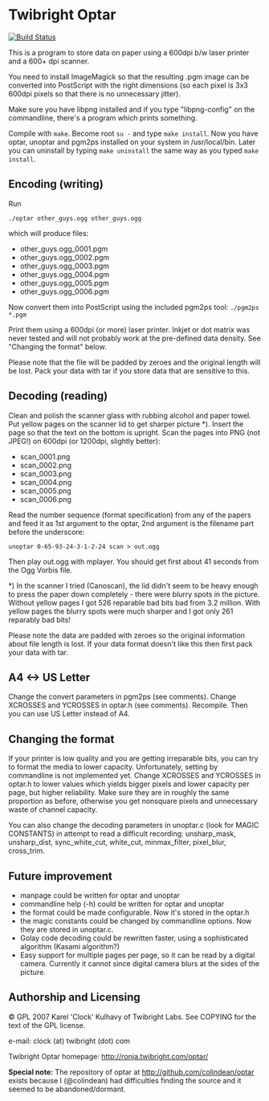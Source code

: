 Twibright Optar
===============

[![Build Status](https://travis-ci.org/colindean/optar.png?branch=master)](https://travis-ci.org/colindean/optar)

This is a program to store data on paper using a 600dpi b/w laser printer and a
600+ dpi scanner.

You need to install ImageMagick so that the resulting .pgm image can be converted into
PostScript with the right dimensions (so each pixel is 3x3 600dpi pixels so that
there is no unnecessary jitter).

Make sure you have libpng installed and if you type "libpng-config" on the
commandline, there's a program which prints something.

Compile with ``make``. Become root ``su -`` and type ``make install``. Now you have
optar, unoptar and pgm2ps installed on your system in /usr/local/bin. Later
you can uninstall by typing ``make uninstall`` the same way as you typed
``make install``.

Encoding (writing)
------------------
Run

``./optar other_guys.ogg other_guys.ogg``

which will produce files:

* other_guys.ogg_0001.pgm
* other_guys.ogg_0002.pgm
* other_guys.ogg_0003.pgm
* other_guys.ogg_0004.pgm
* other_guys.ogg_0005.pgm
* other_guys.ogg_0006.pgm

Now convert them into PostScript using the included pgm2ps tool:
``./pgm2ps *.pgm``

Print them using a 600dpi (or more) laser printer. Inkjet or dot matrix was
never tested and will not probably work at the pre-defined data density. See
"Changing the format" below.

Please note that the file will be padded by zeroes and the original length will
be lost. Pack your data with tar if you store data that are sensitive to this.

Decoding (reading)
------------------

Clean and polish the scanner glass with rubbing alcohol and paper towel. Put
yellow pages on the scanner lid to get sharper picture *). Insert the
page so that the text on the bottom is upright. Scan the pages into
PNG (not JPEG!) on 600dpi (or 1200dpi, slightly better):

* scan_0001.png
* scan_0002.png
* scan_0003.png
* scan_0004.png
* scan_0005.png
* scan_0006.png

Read the number sequence (format specification) from any of the papers and feed
it as 1st argument to the optar, 2nd argument is the filename part before the
underscore:

``unoptar 0-65-93-24-3-1-2-24 scan > out.ogg``

Then play out.ogg with mplayer. You should get first about 41 seconds from the
Ogg Vorbis file.

*) In the scanner I tried (Canoscan), the lid didn't seem to be heavy enough to
press the paper down completely - there were blurry spots in the picture.
Without yellow pages I got 526 reparable bad bits bad from 3.2 million. With
yellow pages the blurry spots were much sharper and I got only 261 reparably
bad bits!

Please note the data are padded with zeroes so the original information
about file length is lost. If your data format doesn't like this then first
pack your data with tar.

A4 <-> US Letter
----------------
Change the convert parameters in pgm2ps (see comments). Change XCROSSES
and YCROSSES in optar.h (see comments). Recompile. Then you can use US Letter
instead of A4.

Changing the format
-------------------
If your printer is low quality and you are getting irreparable bits, you can
try to format the media to lower capacity.  Unfortunately, setting by
commandline is not implemented yet.  Change XCROSSES and YCROSSES in optar.h to
lower values which yields bigger pixels and lower capacity per page, but higher
reliability.  Make sure they are in roughly the same proportion as before,
otherwise you get nonsquare pixels and unnecessary waste of channel capacity.

You can also change the decoding parameters in unoptar.c (look for MAGIC
CONSTANTS) in attempt to read a difficult recording: unsharp_mask,
unsharp_dist, sync_white_cut, white_cut, minmax_filter, pixel_blur, cross_trim.

Future improvement
------------------
- manpage could be written for optar and unoptar
- commandline help (-h) could be written for optar and unoptar
- the format could be made configurable. Now it's stored in the optar.h
- the magic constants could be changed by commandline options. Now they are
  stored in unoptar.c.
- Golay code decoding could be rewritten faster, using a sophisticated
  algorithm (Kasami algorithm?)
- Easy support for multiple pages per page, so it can be read by a digital
  camera. Currently it cannot since digital camera blurs at the sides of
  the picture.

Authorship and Licensing
------------------------

© GPL 2007 Karel 'Clock' Kulhavy of Twibright Labs. See COPYING for the text of the GPL license.

e-mail: clock (at) twibright (dot) com

Twibright Optar homepage: http://ronja.twibright.com/optar/

**Special note:** The repository of optar at http://github.com/colindean/optar exists because I
(@colindean) had difficulties finding the source and it seemed to be abandoned/dormant. 
